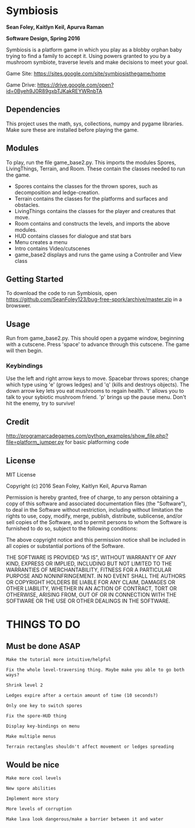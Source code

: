 # Symbiosis

**Sean Foley, Kaitlyn Keil, Apurva Raman**

**Software Design, Spring 2016**

Symbiosis is a platform game in which you play as a blobby orphan baby trying to find a family to accept it. Using powers granted to you by a mushroom symbiote, traverse levels and make decisions to meet your goal. 

Game Site: https://sites.google.com/site/symbiosisthegame/home

Game Drive: https://drive.google.com/open?id=0Byeh9J0R89gxbTJKakREYWRnbTA

## Dependencies
This project uses the math, sys, collections, numpy and pygame libraries. Make sure these are installed before playing the game.

## Modules
To play, run the file game_base2.py. This imports the modules Spores, LivingThings, Terrain, and Room. These contain the classes needed to run the game.
- Spores contains the classes for the thrown spores, such as decomposition and ledge-creation.
- Terrain contains the classes for the platforms and surfaces and obstacles.
- LivingThings contains the classes for the player and creatures that move.
- Room contains and constructs the levels, and imports the above modules.
- HUD contains classes for dialogue and stat bars
- Menu creates a menu
- Intro contains Video/cutscenes
- game_base2 displays and runs the game using a Controller and View class

## Getting Started
To download the code to run Symbiosis, open https://github.com/SeanFoley123/bug-free-spork/archive/master.zip in a browswer.

## Usage
Run from game_base2.py. This should open a pygame window, beginning with a cutscene. Press 'space' to advance through this cutscene. The game will then begin.

### Keybindings
Use the left and right arrow keys to move. Spacebar throws spores; change which type using 'e' (grows ledges) and 'q' (kills and destroys objects). The down arrow key lets you eat mushrooms to regain health. 't' allows you to talk to your sybiotic mushroom friend. 'p' brings up the pause menu. Don't hit the enemy, try to survive!

## Credit
http://programarcadegames.com/python_examples/show_file.php?file=platform_jumper.py for basic platforming code

## License
MIT License

Copyright (c) 2016 Sean Foley, Kaitlyn Keil, Apurva Raman

Permission is hereby granted, free of charge, to any person obtaining a copy
of this software and associated documentation files (the "Software"), to deal
in the Software without restriction, including without limitation the rights
to use, copy, modify, merge, publish, distribute, sublicense, and/or sell
copies of the Software, and to permit persons to whom the Software is
furnished to do so, subject to the following conditions:

The above copyright notice and this permission notice shall be included in all
copies or substantial portions of the Software.

THE SOFTWARE IS PROVIDED "AS IS", WITHOUT WARRANTY OF ANY KIND, EXPRESS OR
IMPLIED, INCLUDING BUT NOT LIMITED TO THE WARRANTIES OF MERCHANTABILITY,
FITNESS FOR A PARTICULAR PURPOSE AND NONINFRINGEMENT. IN NO EVENT SHALL THE
AUTHORS OR COPYRIGHT HOLDERS BE LIABLE FOR ANY CLAIM, DAMAGES OR OTHER
LIABILITY, WHETHER IN AN ACTION OF CONTRACT, TORT OR OTHERWISE, ARISING FROM,
OUT OF OR IN CONNECTION WITH THE SOFTWARE OR THE USE OR OTHER DEALINGS IN THE
SOFTWARE.


# THINGS TO DO

## Must be done ASAP

	Make the tutorial more intuitive/helpful

	Fix the whole level-traversing thing. Maybe make you able to go both ways?

	Shrink level 2

	Ledges expire after a certain amount of time (10 seconds?)

	Only one key to switch spores

	Fix the spore-HUD thing

	Display key-bindings on menu

	Make multiple menus

	Terrain rectangles shouldn't affect movement or ledges spreading

## Would be nice

	Make more cool levels

	New spore abilities

	Implement more story

	More levels of corruption

	Make lava look dangerous/make a barrier between it and water